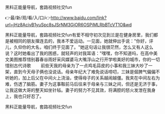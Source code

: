 黑料正能量导航，套路视频社交fun

👉最/新/观/看/入/口/👉http://www.baidu.com/link?url=jHz8AcivB1yuSpc8sJSrNM3GjOR6OSPiMLRbBTcVT1O&wd

黑料正能量导航，套路视频社交fun有爱不相守初次见到兰是在健身房里，我们都是被相同的朋友撺连去的，我本不爱运动。一见面，她就伸出手说："你好，评儿，久仰你的大名，咱们终于见面了。"她这句话让我很茫然，怎么又有人这么说？这时她看出了我的困惑，就轻声的对我耳语："嘿嘿，你不知道吗，在高中美文美图推荐惜别暮春谷雨好采风媒婆马大嘴浮山之行开学啦美好的城市，你的一切惜别古代诗歌
　　前些天我的母亲为了一点鸡毛蒜皮的小事和我三妹大吵了一架，直到今天母子俩也没说话。母亲年纪大了难免说话唠叨，三妹是倔脾气偏偏不听她的，加上后父在中间火上浇油，使得母子的关系越闹越僵。我夹在中间左右为难，伤透了脑筋。妻子为这事鞍前马后往来于母亲与三妹之间，但还是无济于事，让我这做大哥的整天如坐针毡。妻子的努力不见其效，将满腔的怒火发泄在我身上，我也只好忍了。


黑料正能量导航，套路视频社交fun
